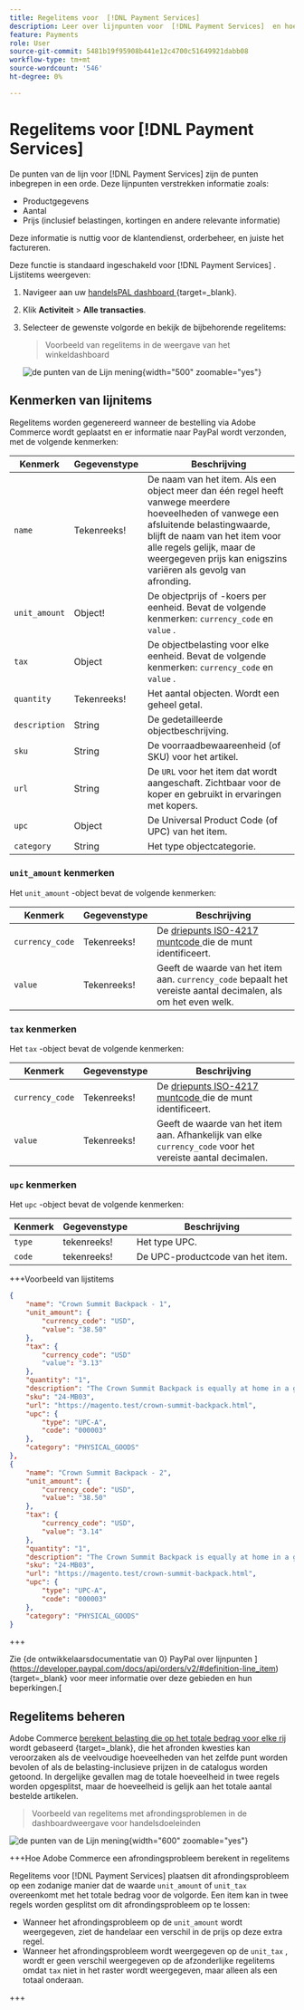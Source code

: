 ```yaml
---
title: Regelitems voor  [!DNL Payment Services]
description: Leer over lijnpunten voor  [!DNL Payment Services]  en hoe te om lijnpunten in het handelaardashboard te bekijken.
feature: Payments
role: User
source-git-commit: 5481b19f95908b441e12c4700c51649921dabb08
workflow-type: tm+mt
source-wordcount: '546'
ht-degree: 0%

---
```



# Regelitems voor [!DNL Payment Services]

De punten van de lijn voor [!DNL Payment Services] zijn de punten inbegrepen in een orde. Deze lijnpunten verstrekken informatie zoals:

* Productgegevens
* Aantal
* Prijs (inclusief belastingen, kortingen en andere relevante informatie)

Deze informatie is nuttig voor de klantendienst, orderbeheer, en juiste het factureren.

Deze functie is standaard ingeschakeld voor [!DNL Payment Services] . Lijstitems weergeven:

1. Navigeer aan uw [ handelsPAL dashboard ](https://www.paypal.com/merchant/) {target=_blank}.

1. Klik **Activiteit** > **Alle transacties**.

1. Selecteer de gewenste volgorde en bekijk de bijbehorende regelitems:

   > Voorbeeld van regelitems in de weergave van het winkeldashboard

   ![ de punten van de Lijn mening ](assets/paypal-shopper-dashboard-line-items-view.png){width="500" zoomable="yes"}

## Kenmerken van lijnitems

Regelitems worden gegenereerd wanneer de bestelling via Adobe Commerce wordt geplaatst en er informatie naar PayPal wordt verzonden, met de volgende kenmerken:

| Kenmerk | Gegevenstype | Beschrijving |
| --- | --- | --- |
| `name` | Tekenreeks! | De naam van het item. Als een object meer dan één regel heeft vanwege meerdere hoeveelheden of vanwege een afsluitende belastingwaarde, blijft de naam van het item voor alle regels gelijk, maar de weergegeven prijs kan enigszins variëren als gevolg van afronding. |
| `unit_amount` | Object! | De objectprijs of -koers per eenheid. Bevat de volgende kenmerken: `currency_code` en `value` . |
| `tax` | Object | De objectbelasting voor elke eenheid. Bevat de volgende kenmerken: `currency_code` en `value` . |
| `quantity` | Tekenreeks! | Het aantal objecten. Wordt een geheel getal. |
| `description` | String | De gedetailleerde objectbeschrijving. |
| `sku` | String | De voorraadbewaareenheid (of SKU) voor het artikel. |
| `url` | String | De `URL` voor het item dat wordt aangeschaft. Zichtbaar voor de koper en gebruikt in ervaringen met kopers. |
| `upc` | Object | De Universal Product Code (of UPC) van het item. |
| `category` | String | Het type objectcategorie. |

### `unit_amount` kenmerken

Het `unit_amount` -object bevat de volgende kenmerken:

| Kenmerk | Gegevenstype | Beschrijving |
| --- | --- | --- |
| `currency_code` | Tekenreeks! | De [ driepunts ISO-4217 muntcode ](https://developer.paypal.com/api/rest/reference/currency-codes/) die de munt identificeert. |
| `value` | Tekenreeks! | Geeft de waarde van het item aan. `currency_code` bepaalt het vereiste aantal decimalen, als om het even welk. |

### `tax` kenmerken

Het `tax` -object bevat de volgende kenmerken:

| Kenmerk | Gegevenstype | Beschrijving |
| --- | --- | --- |
| `currency_code` | Tekenreeks! | De [ driepunts ISO-4217 muntcode ](https://developer.paypal.com/api/rest/reference/currency-codes/) die de munt identificeert. |
| `value` | Tekenreeks! | Geeft de waarde van het item aan. Afhankelijk van elke `currency_code` voor het vereiste aantal decimalen. |

### `upc` kenmerken

Het `upc` -object bevat de volgende kenmerken:

| Kenmerk | Gegevenstype | Beschrijving |
| --- | --- | --- |
| `type` | tekenreeks! | Het type UPC. |
| `code` | tekenreeks! | De UPC-productcode van het item. |

+++Voorbeeld van lijstitems

```json
{
    "name": "Crown Summit Backpack - 1",
    "unit_amount": {
        "currency_code": "USD",
        "value": "38.50"
    },
    "tax": {
        "currency_code": "USD"
        "value": "3.13"
    },
    "quantity": "1",
    "description": "The Crown Summit Backpack is equally at home in a gym locker, study cube or a pup tent, so be sure yours is packed with books,",
    "sku": "24-MB03",
    "url": "https://magento.test/crown-summit-backpack.html",
    "upc": {
        "type": "UPC-A",
        "code": "000003"
    },
    "category": "PHYSICAL_GOODS"
},
{
    "name": "Crown Summit Backpack - 2",
    "unit_amount": {
        "currency_code": "USD",
        "value": "38.50"
    },
    "tax": {
        "currency_code": "USD",
        "value": "3.14"
    },
    "quantity": "1",
    "description": "The Crown Summit Backpack is equally at home in a gym locker, study cube or a pup tent, so be sure yours is packed with books,",
    "sku": "24-MB03",
    "url": "https://magento.test/crown-summit-backpack.html",
    "upc": {
        "type": "UPC-A",
        "code": "000003"
    },
    "category": "PHYSICAL_GOODS"
}
```

+++

Zie {de ontwikkelaarsdocumentatie van 0} PayPal over lijnpunten ](https://developer.paypal.com/docs/api/orders/v2/#definition-line_item) {target=_blank} voor meer informatie over deze gebieden en hun beperkingen.[

## Regelitems beheren

Adobe Commerce [ berekent belasting die op het totale bedrag voor elke rij ](https://experienceleague.adobe.com/en/docs/commerce-admin/stores-sales/site-store/taxes/taxes#warning-messages) wordt gebaseerd {target=_blank}, die het afronden kwesties kan veroorzaken als de veelvoudige hoeveelheden van het zelfde punt worden bevolen of als de belasting-inclusieve prijzen in de catalogus worden getoond. In dergelijke gevallen mag de totale hoeveelheid in twee regels worden opgesplitst, maar de hoeveelheid is gelijk aan het totale aantal bestelde artikelen.

> Voorbeeld van regelitems met afrondingsproblemen in de dashboardweergave voor handelsdoeleinden

![ de punten van de Lijn mening ](assets/line-items-example.png){width="600" zoomable="yes"}

+++Hoe Adobe Commerce een afrondingsprobleem berekent in regelitems

Regelitems voor [!DNL Payment Services] plaatsen dit afrondingsprobleem op een zodanige manier dat de waarde `unit_amount` of `unit_tax` overeenkomt met het totale bedrag voor de volgorde. Een item kan in twee regels worden gesplitst om dit afrondingsprobleem op te lossen:

* Wanneer het afrondingsprobleem op de `unit_amount` wordt weergegeven, ziet de handelaar een verschil in de prijs op deze extra regel.
* Wanneer het afrondingsprobleem wordt weergegeven op de `unit_tax` , wordt er geen verschil weergegeven op de afzonderlijke regelitems omdat `tax` niet in het raster wordt weergegeven, maar alleen als een totaal onderaan.

+++
